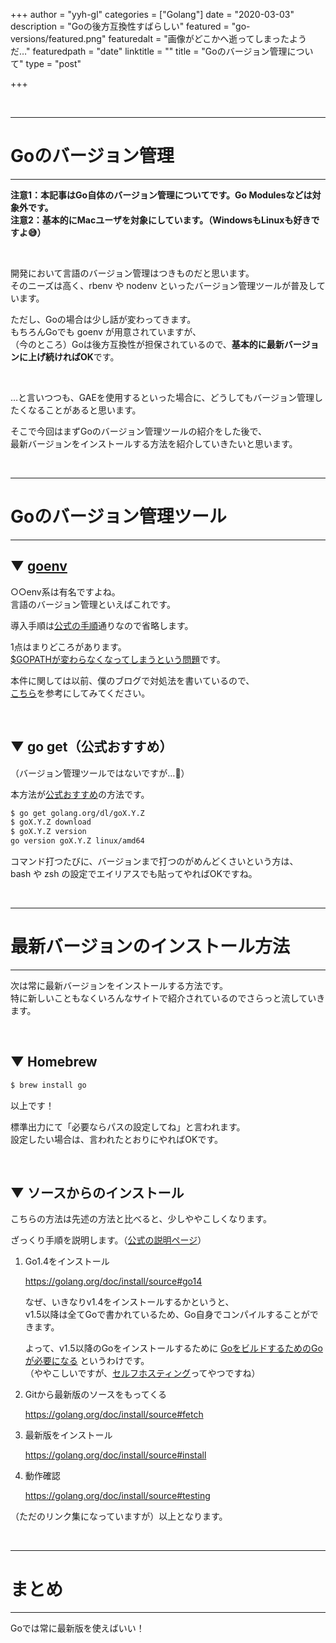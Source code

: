 +++
author = "yyh-gl"
categories = ["Golang"]
date = "2020-03-03"
description = "Goの後方互換性すばらしい"
featured = "go-versions/featured.png"
featuredalt = "画像がどこかへ逝ってしまったようだ…"
featuredpath = "date"
linktitle = ""
title = "Goのバージョン管理について"
type = "post"

+++


<br>

---
# Goのバージョン管理
---

<b>注意1：本記事はGo自体のバージョン管理についてです。Go Modulesなどは対象外です。</b> <br>
<b>注意2：基本的にMacユーザを対象にしています。（WindowsもLinuxも好きですよ😅）</b>

<br>

開発において言語のバージョン管理はつきものだと思います。<br>
そのニーズは高く、rbenv や nodenv といったバージョン管理ツールが普及しています。

ただし、Goの場合は少し話が変わってきます。<br>
もちろんGoでも goenv が用意されていますが、<br>
（今のところ）Goは後方互換性が担保されているので、<b>基本的に最新バージョンに上げ続ければOK</b>です。 

<br>

…と言いつつも、GAEを使用するといった場合に、どうしてもバージョン管理したくなることがあると思います。

そこで今回はまずGoのバージョン管理ツールの紹介をした後で、<br>
最新バージョンをインストールする方法を紹介していきたいと思います。

<br>

---
# Goのバージョン管理ツール
---

## ▼ [goenv](https://github.com/syndbg/goenv)

○○env系は有名ですよね。<br>
言語のバージョン管理といえばこれです。

導入手順は[公式の手順](https://github.com/syndbg/goenv/blob/master/INSTALL.md)通りなので省略します。

1点はまりどころがあります。<br>
<u>$GOPATHが変わらなくなってしまうという問題</u>です。

本件に関しては以前、僕のブログで対処法を書いているので、<br>
[こちら](https://yyh-gl.github.io/tech-blog/blog/gopath/)を参考にしてみてください。

<br>

## ▼ go get（公式おすすめ）

（バージョン管理ツールではないですが…👼）

本方法が[公式おすすめ](https://golang.org/doc/install#extra_versions)の方法です。

```zsh
$ go get golang.org/dl/goX.Y.Z
$ goX.Y.Z download
$ goX.Y.Z version
go version goX.Y.Z linux/amd64
```

コマンド打つたびに、バージョンまで打つのがめんどくさいという方は、<br>
bash や zsh の設定でエイリアスでも貼ってやればOKですね。

<br>

---
# 最新バージョンのインストール方法
---

次は常に最新バージョンをインストールする方法です。<br>
特に新しいこともなくいろんなサイトで紹介されているのでさらっと流していきます。

<br>

## ▼ Homebrew

```zsh
$ brew install go
```

以上です！

標準出力にて「必要ならパスの設定してね」と言われます。<br>
設定したい場合は、言われたとおりにやればOKです。

<br>

## ▼ ソースからのインストール

こちらの方法は先述の方法と比べると、少しややこしくなります。

ざっくり手順を説明します。（[公式の説明ページ](https://golang.org/doc/install/source)）

1. Go1.4をインストール

    https://golang.org/doc/install/source#go14

    なぜ、いきなりv1.4をインストールするかというと、<br>
    v1.5以降は全てGoで書かれているため、Go自身でコンパイルすることができます。
    
    よって、v1.5以降のGoをインストールするために <u>GoをビルドするためのGoが必要になる</u> というわけです。<br>
    （ややこしいですが、[セルフホスティング](https://ja.wikipedia.org/wiki/%E3%82%BB%E3%83%AB%E3%83%95%E3%83%9B%E3%82%B9%E3%83%86%E3%82%A3%E3%83%B3%E3%82%B0)ってやつですね）

1. Gitから最新版のソースをもってくる

    https://golang.org/doc/install/source#fetch

1. 最新版をインストール

    https://golang.org/doc/install/source#install

1. 動作確認

    https://golang.org/doc/install/source#testing

（ただのリンク集になっていますが）以上となります。

<br>

---
# まとめ
---

Goでは常に最新版を使えばいい！
